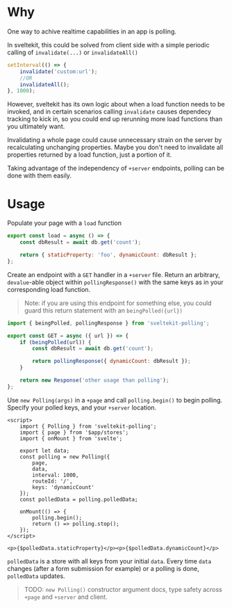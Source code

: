 # Why

One way to achive realtime capabilities in an app is polling.

In sveltekit, this could be solved from client side with a simple periodic calling of `invalidate(...)` or `invalidateAll()`

```js
setInterval(() => {
	invalidate('custom:url');
	//OR
	invalidateAll();
}, 1000);
```

However, sveltekit has its own logic about when a load function needs to be invoked, and in certain scenarios calling `invalidate` causes dependecy tracking to kick in, so you could end up rerunning more load functions than you ultimately want.

Invalidating a whole page could cause unnecessary strain on the server by recalculating unchanging properties. Maybe you don't need to invalidate all properties returned by a load function, just a portion of it.

Taking advantage of the independency of `+server` endpoints, polling can be done with them easily.

# Usage

Populate your page with a `load` function

```js
export const load = async () => {
	const dbResult = await db.get('count');

	return { staticProperty: 'foo', dynamicCount: dbResult };
};
```

Create an endpoint with a `GET` handler in a `+server` file. Return an arbitrary, `devalue`-able object within `pollingResponse()` with the same keys as in your corresponding load function.

> Note: if you are using this endpoint for something else, you could guard this return statement with an `beingPolled({url})`

```js
import { beingPolled, pollingResponse } from 'sveltekit-polling';

export const GET = async ({ url }) => {
	if (beingPolled(url)) {
		const dbResult = await db.get('count');

		return pollingResponse({ dynamicCount: dbResult });
	}

	return new Response('other usage than polling');
};
```

Use `new Polling(args)` in a `+page` and call `polling.begin()` to begin polling. Specify your polled keys, and your `+server` location.

```svelte
<script>
	import { Polling } from 'sveltekit-polling';
	import { page } from '$app/stores';
	import { onMount } from 'svelte';

	export let data;
	const polling = new Polling({
		page,
		data,
		interval: 1000,
		routeId: '/',
		keys: 'dynamicCount'
	});
	const polledData = polling.polledData;

	onMount(() => {
		polling.begin();
		return () => polling.stop();
	});
</script>

<p>{$polledData.staticProperty}</p><p>{$polledData.dynamicCount}</p>
```

`polledData` is a store with all keys from your initial `data`. Every time `data` changes (after a form submission for example) or a polling is done, `polledData` updates.

> TODO: `new Polling()` constructor argument docs, type safety across `+page` and `+server` and client.
